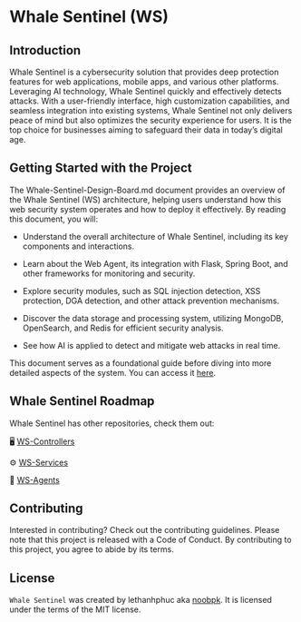 # Whale Sentinel (WS)

## Introduction

Whale Sentinel is a cybersecurity solution that provides deep protection features for web applications, mobile apps, and various other platforms. Leveraging AI technology, Whale Sentinel quickly and effectively detects attacks. With a user-friendly interface, high customization capabilities, and seamless integration into existing systems, Whale Sentinel not only delivers peace of mind but also optimizes the security experience for users. It is the top choice for businesses aiming to safeguard their data in today’s digital age.

## Getting Started with the Project

The Whale-Sentinel-Design-Board.md document provides an overview of the Whale Sentinel (WS) architecture, helping users understand how this web security system operates and how to deploy it effectively. By reading this document, you will:

- Understand the overall architecture of Whale Sentinel, including its key components and interactions.

- Learn about the Web Agent, its integration with Flask, Spring Boot, and other frameworks for monitoring and security.

- Explore security modules, such as SQL injection detection, XSS protection, DGA detection, and other attack prevention mechanisms.

- Discover the data storage and processing system, utilizing MongoDB, OpenSearch, and Redis for efficient security analysis.

- See how AI is applied to detect and mitigate web attacks in real time.

This document serves as a foundational guide before diving into more detailed aspects of the system. You can access it [here](https://github.com/YangYang-Research/whale-sentinel/blob/main/documents/Whale-Sentinel-Design-Board.md).

## Whale Sentinel Roadmap

Whale Sentinel has other repositories, check them out:

🖥️ [WS-Controllers](https://github.com/YangYang-Research/whale-sentinel-controllers)

⚙️ [WS-Services](https://github.com/YangYang-Research/whale-sentinel-services)

👻 [WS-Agents](https://github.com/YangYang-Research/whale-sentinel-agents)

## Contributing

Interested in contributing? Check out the contributing guidelines. Please note that this project is released with a Code of Conduct. By contributing to this project, you agree to abide by its terms.

## License

`Whale Sentinel` was created by lethanhphuc aka [noobpk](https://github.com/noobpk). It is licensed under the terms of the MIT license.

